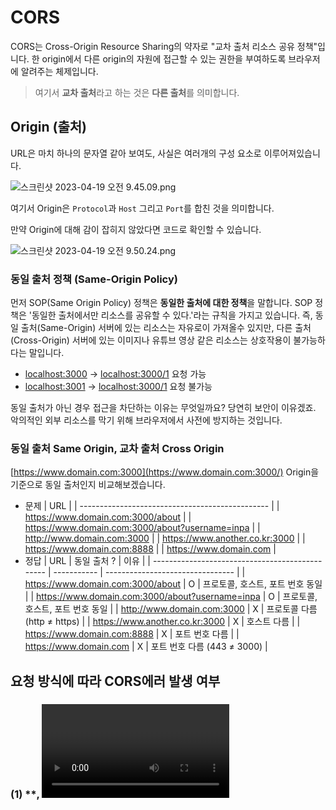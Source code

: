 # CORS

CORS는 Cross-Origin Resource Sharing의 약자로 "교차 출처 리소스 공유 정책"입니다.
한 origin에서 다른 origin의 자원에 접근할 수 있는 권한을 부여하도록 브라우저에 알려주는 체제입니다.

> 여기서 **교차 출처**라고 하는 것은 **다른 출처**를 의미합니다.

## Origin (출처)

URL은 마치 하나의 문자열 같아 보여도, 사실은 여러개의 구성 요소로 이루어져있습니다.

![스크린샷 2023-04-19 오전 9.45.09.png](https://s3-us-west-2.amazonaws.com/secure.notion-static.com/933ac493-0a37-4133-8771-a4547ff6faa1/%E1%84%89%E1%85%B3%E1%84%8F%E1%85%B3%E1%84%85%E1%85%B5%E1%86%AB%E1%84%89%E1%85%A3%E1%86%BA_2023-04-19_%E1%84%8B%E1%85%A9%E1%84%8C%E1%85%A5%E1%86%AB_9.45.09.png)

여기서 Origin은 `Protocol`과 `Host` 그리고 `Port`를 합친 것을 의미합니다.

만약 Origin에 대해 감이 잡히지 않았다면 코드로 확인할 수 있습니다.

![스크린샷 2023-04-19 오전 9.50.24.png](https://s3-us-west-2.amazonaws.com/secure.notion-static.com/095e3478-83b0-45c7-a0ab-eb11c0d37ca2/%E1%84%89%E1%85%B3%E1%84%8F%E1%85%B3%E1%84%85%E1%85%B5%E1%86%AB%E1%84%89%E1%85%A3%E1%86%BA_2023-04-19_%E1%84%8B%E1%85%A9%E1%84%8C%E1%85%A5%E1%86%AB_9.50.24.png)

### 동일 출처 정책 (Same-Origin Policy)

먼저 SOP(Same Origin Policy) 정책은 **동일한 출처에 대한 정책**을 말합니다.
SOP 정책은 '동일한 출처에서만 리소스를 공유할 수 있다.'라는 규칙을 가지고 있습니다. 즉, 동일 출처(Same-Origin) 서버에 있는 리소스는 자유로이 가져올수 있지만, 다른 출처(Cross-Origin) 서버에 있는 이미지나 유튜브 영상 같은 리소스는 상호작용이 불가능하다는 말입니다.

- [localhost:3000](http://localhost:3000) → [localhost:3000/1](http://localhost:3000/1) 요청 가능
- [localhost:3001](http://localhost:3001) → [localhost:3000/1](http://localhost:3000/1) 요청 불가능

동일 출처가 아닌 경우 접근을 차단하는 이유는 무엇일까요?
당연히 보안이 이유겠죠. 악의적인 외부 리소스를 막기 위해 브라우저에서 사전에 방지하는 것입니다.

### 동일 출처 Same Origin, 교차 출처 Cross Origin

[https://www.domain.com:3000](https://www.domain.com:3000/) Origin을 기준으로 동일 출처인지 비교해보겠습니다.

- 문제
  | URL |
  | ----------------------------------------------- |
  | https://www.domain.com:3000/about |
  | https://www.domain.com:3000/about?username=inpa |
  | http://www.domain.com:3000 |
  | https://www.another.co.kr:3000 |
  | https://www.domain.com:8888 |
  | https://www.domain.com |
- 정답
  | URL | 동일 출처 ? | 이유 |
  | ----------------------------------------------- | ----------- | -------------------------------- |
  | https://www.domain.com:3000/about | O | 프로토콜, 호스트, 포트 번호 동일 |
  | https://www.domain.com:3000/about?username=inpa | O | 프로토콜, 호스트, 포트 번호 동일 |
  | http://www.domain.com:3000 | X | 프로토콜 다름 (http ≠ https) |
  | https://www.another.co.kr:3000 | X | 호스트 다름 |
  | https://www.domain.com:8888 | X | 포트 번호 다름 |
  | https://www.domain.com | X | 포트 번호 다름 (443 ≠ 3000) |

## 요청 방식에 따라 CORS에러 발생 여부

### (1) \***\*<img>, <video>, <script>, <link> 태그 등\*\***

> 기본적으로 **Cross-Origin** 정책을 지원함

\***\*<img>, <video>, <script>, <link>\*\***태그는 Cross-Origin 정책을 지원하기 때문에 Origin이 다른 사이트끼리 요청을 지원합니다. 그렇기 때문에 저희가 외부에서 스크립트를 불러오고 이미지를 불러올 수 있는거죠.

```jsx
// 웹 폰트 불러오기
<link
  href="https://fonts.googleapis.com/css2?family=Noto+Sans+KR:wght@300;"
  rel="stylesheet"
/>
// 외부 이미지 불러오기
<img src="https://thumb.mt.co.kr/06/2022/08/2022080107123741943_1.jpg/dims/optimize/" />
```

### (2) \***\*XMLHttpRequest, Fetch API 스크립트\*\***

> 기본적으로 **Same-Origin** 정책을 따름

자바스크립트에서의 요청은 기본적으로 [동일 출처 정책](https://www.notion.so/Cross-Origin-Resource-Sharing-CORS-872d3cb000974eed84cf696399557666?pvs=21)(SOP)을 지원하기 때문에 서로 다른 Origin에 대한 요청을 보안상 제한합니다.

요청 방식에 따라 다른 CORS 발생 여부를 좀 더 이해하기 쉽게 코드로 살펴봅시다.
이미지를 각각 다른 방식으로 불러오겠습니다.

1. img 태그
2. ajax로 요청

```jsx
<body>
    <img src="https://third-party-test.glitch.me/check.svg" alt="이미지">

    <script>
        fetch('https://third-party-test.glitch.me/check.svg')
            .then(response => response.blob())
            .then(imgBlob => {
                const imageObjectURL = URL.createObjectURL(imgBlob); // 응답 받은 이미지를 blob 객체로 변환
                const img = document.createElement('img'); // 이미지 태그를 생성하고
                img.src = imageObjectURL; // 이미지 경로를 설정한뒤
                document.body.append(img); // html에 추가
            })
    </script>
</body>
```

다음과 같은 결과가 나타난 것을 볼 수 있습니다.

![스크린샷 2023-04-19 오전 10.01.52.png](https://s3-us-west-2.amazonaws.com/secure.notion-static.com/6f05f53d-cbe4-4342-ab4a-43bfb7887560/%E1%84%89%E1%85%B3%E1%84%8F%E1%85%B3%E1%84%85%E1%85%B5%E1%86%AB%E1%84%89%E1%85%A3%E1%86%BA_2023-04-19_%E1%84%8B%E1%85%A9%E1%84%8C%E1%85%A5%E1%86%AB_10.01.52.png)

이와 같이 ajax로 다른 origin에 요청을 하면 CORS 정책에 위반한 것을 알 수 있습니다.

## CORS 해결

이제 CORS를 한마디로 정리하자면 **다른 출처의 리소스 공유에 대한 허용/비허용 정책**입니다.  
아무리 보안이 중요하지만, 개발을 하다 보면 기능상 어쩔 수 없이 다른 출처 간의 상호작용을 해야 하는 케이스도 있으며, 또한 실무적으로 다른 회사의 서버 API를 이용해야 하는 상황도 존재합니다. 따라서 이와 같은 예외 사항을 두기 위해 CORS 정책을 허용하는 리소스에 한해 다른 출처라도 받아들인다는 것이죠.

다시 아까 에러 메세지를 봐보죠.

<aside>
🚨 Access to fetch at ‘https://api.com’ from origin ‘http://localhost:3000’ has been blocked by CORS policy: No ‘Access-Control-Allow-Origin’ header is present on the requested resource. If an opaque response serves your needs, set the request’s mode to ‘no-cors’ to fetch the resource with CORS disabled.

</aside>

> 'https://api.com'에서 'https://localhost:3000' 출처로 가져올 수 있는 액세스가 CORS 정책에 의해 차단되었습니다. 요청된 리소스에 'Access-Control-Allow-Origin' 헤더가 없습니다. 불투명한 응답이 필요에 적합한 경우, 요청 모드를 'no-cors'로 설정하여 CORS가 비활성화된 리소스를 가져오십시오.

이 에러메세지는 사실 브라우저의 SOP 정책에 따라 다른 출처의 리소스를 차단하면서 발생된 에러입니다.
SOP 정책을 위반해도 CORS 정책을 따르면 다른 출처의 리소스를 허용한다는 뜻입니다.

### 브라우저 기본 동작 살펴보기

1. 클라이언트에서 HTTP 요청의 헤더에 Origin을 담아 전달
   - 기본적으로 브라우저 요청 헤더에 Origin 값을 담아 보낸다.
     ![스크린샷 2023-04-19 오후 2.37.31.png](https://s3-us-west-2.amazonaws.com/secure.notion-static.com/4a7ae35d-93ed-4dd5-b3c8-38098f4dfe06/%E1%84%89%E1%85%B3%E1%84%8F%E1%85%B3%E1%84%85%E1%85%B5%E1%86%AB%E1%84%89%E1%85%A3%E1%86%BA_2023-04-19_%E1%84%8B%E1%85%A9%E1%84%92%E1%85%AE_2.37.31.png)
2. 서버는 응답헤더에 Access-Control-Allow-Origin을 담아 클라이언트로 전달
   - 서버가 이 요청에 대한 응답을 할 때 응답 헤더에 Access-Control-Allow-Origin이라는 필드를 추가하고 값으로 '이 리소스를 접근하는 것이 허용된 출처 url'을 보낸다.
3. 클라이언트에서 Origin과 서버가 보내준 Access-Control-Allow-Origin을 비교한다.
   - 이후 응답을 받은 브라우저는 자신이 보냈던 요청의 Origin과 서버가 보내준 응답의 Access-Control-Allow-Origin을 비교해본 후 차단할지 말지를 결정한다.
   - 만약 유효하지 않다면 CORS 에러가 발생한다.
   - 위의 경우에는 둘다 http://localhost:3000이기 때문에 유효하니 다른 출처의 리소스를 문제없이 가져오게 된다.

### (1) Access-Control-Allow-Origin

서버에서 Access-Control-Allow-Origin 헤더에 허용할 origin을 기재해서 클라이언트에 응답하면 됩니다.

```jsx
// * 이면 모든 곳에 공개되어 있음을 의미한다.
Access-Control-Allow-Origin : *

Access-Control-Allow-Origin : https://naver.com
```

### (2) Proxy

프록시 서버는 클라이언트가 프록시 서버 자신을 통해서 다른 네트워크 서비스에 간접적으로 접속할 수 있게 해줍니다. 브라우저와 서버간의 통신을 도와주는 중계서버입니다. 프록서 \*_\*\*서버를 사용하면 중간에 요청을 가로채서 `Access-Control-Allow-Origin : _` 를 설정해서 응답해줍니다.

대표적인 proxy 서버를 이용하는 방법은 package.json에서 proxy 필드를 설정하는 것이 있습니다. 예를 들어, `http://localhost:5000` \***\*주소의 프록시 서버를 사용하려면, package.json \*\***파일에 다음과 같이 추가합니다.

```jsx
{
  "name": "my-react-app",
  "version": "0.1.0",
  "proxy": "http://localhost:5000",
  ...
}
```

하지만 이 설정은 개발 환경에서만 적용되며, 배포 환경에서는 별도로 설정해야 합니다.

![Untitled](https://s3-us-west-2.amazonaws.com/secure.notion-static.com/541129de-58f2-4934-97f8-549cd58bf6e1/Untitled.png)

## 정리

### 면접

Q: CORS가 무엇이고, CORS에러를 어떻게 해결하시나요?

A:

- CORS는 다른 출처의 리소스 공유에 대한 허용/비허용 정책입니다.
- 기본적으로 브라우저는 SOP 정책으로 같은 Origin에서만 리소스를 공유할 수 있습니다.
  하지만 개발하다보면 외부 api에 요청할 때가 옵니다. 그럴때 CORS 정책을 허용하여 외부 origin을 요청해야 합니다.
  CORS를 허용하려면 서버에서 AccessControl AllowOrigin에 origin을 허용시키거나 proxy 서버를 사용하여 해결할 수 있습니다.

### References

[CORS는 왜 이렇게 우리를 힘들게 하는걸까?](https://evan-moon.github.io/2020/05/21/about-cors/)

[🌐 악명 높은 CORS 개념 & 해결법 - 정리 끝판왕 👏](https://inpa.tistory.com/entry/WEB-📚-CORS-💯-정리-해결-방법-👏)
84 changes: 0 additions & 84 deletions84  
8주차 - FE 보안/seungje/seungje.md
View full
Viewed
@@ -1,84 +0,0 @@

## CSFR(Cross Site Request Forgery)란?!

<img src='https://img1.daumcdn.net/thumb/R1280x0/?scode=mtistory2&fname=https%3A%2F%2Fblog.kakaocdn.net%2Fdn%2FMvm4k%2FbtsmQgf3Ix2%2F7gO0EKkDSG1RNkOql6jWE1%2Fimg.png'/>

CSRF는 사용자가 현재 인증되어 있는 취약한 사이트에 악성 사이트가 보내는 공격이다.

이해하기 쉽도록 예시를 들어보겠다.

정\*\*씨는 여느 때와 다름 없이 불법 도박을 하려고 했다.  
정\*\*씨는 도박 자금을 뽑기 위해 금융 사이트에 로그인했다.  
정\*\*씨는 금융 사이트에서 로그아웃하는 것을 깜빡하고 불법 도박 사이트에서 도박을 하였다.  
정\*\*씨가 베팅하기 위해 버튼을 누르는 그 순간 정\*\*씨의 계좌에서 500만 원이 빠져나갔다.  
불법 도박 사이트에서 악성 코드나 요청을 포함한 페이지를 제공하였고  
사용자의 브라우저가 정\*\*씨의 세션을 가지고 있으므로 악성 요청이 발생할 수 있다.

CSRF는 사용자의 개인정보 탈취보다는 특정 작업을 무단으로 진행하기 위한 경우가 많다.  
하지만 CSRF도 권한을 탈취당하면 개인정보 또한 그대로 노출된다.

이와 같은 CSRF공격을 예방하기 위해서는 사용자의 요청을 신뢰할 수 있는 것인지 확인하는 매커니즘이 필요하다.

## CSRF 예방!

### USER

- 사용하지 않는 웹 어플리케이션은 로그아웃한다. CSRF는 사용자의 인증된 세션을 악용하는 공격 방식이기 때문에 로그아웃으로 공격 위험을 없앨 수 있다.
- 브라우저에 비밀번호를 저장하지 않는다. CSRF는 사용자의 브라우저를 대상으로 하기 때문에 비밀번호가 유출되어 CSRF 공격에 노출될 수 있다.
- 여러 웹사이트를 동시에 사용하지 않는다. 여러 웹사이트를 사용할 경우 CSRF 공격이 일어나도 공격이 발생했다는 사실을 알아차리기 쉽지 않다.

user 입장에서 CSRF 공격을 예방하기 위해 이러한 노력을 할 수 있지만 너무 귀찮고 불편하다.

### Developer

### Referer Check

Referer Check는 HTTP요청 헤더 중 하나인 Referer를 검증하여 요청이 어떤 출처에서 온 것인지 확인하는 것이다.  
이를 통해 요청이 적절한 출처에서 온 것이 아니라면 해당 요청을 거부할 수 있다.  
하지만 공격자가 Referer를 조작하여 출처를 위장할 수 있으므로 Referer Check는 완벽한 보안이라 할 수 없다.  
일반적으로는 Referer Check를 통해 대부분의 CSRF공격을 예방할 수 있다고 한다.

### CSRF Token

서버에 들어온 요청이 서버에서 허용하는 요청이 맞는지 토큰을 통해 확인할 수 있다.  
이 토큰을 CSRF 토큰이라 부른다.  
CSRF 토큰을 사용한다면 악성 사이트는 해당 토큰을 알 수 없으므로 악의적으로 사용자의 요청을 위조할 수 없다.  
서버는 요청을 받을 때에 토큰을 검증하여 사용자를 신뢰할 수 있는 요청인지 확인한다.

## CSRF Token 구현

1\. 사용자의 세션에 고유한 CSRF token을 생성하고 저장한다. 해당 token은 모든 요청에 사용될 수 있다.

2\. AJAX 요청 헤더에 CSRF token을 추가하여 전송한다.

```js
import axios from 'axios';

const csrfToken = 'token value';

const axiosInstance = axios.create({
  headers: {
    'X-CSRF-Token': csrfToken,
  },
});

axiosInstance.post('url', value).then . . . . .
```

axios 인스턴스를 사용하여 요청을 할 때에 CSRF token이 함께 전송된다.

3\. 서버는 헤더에서 CSRF token을 추출하여 기존 사용자의 세션에 있던 CSRF 토큰과 비교하여 일치하는지 확인한다. 만약 일치하지 않는다면 해당 요청을 거부하거나 처리하지 않는다.

4\. 보안을 강화하기 위해서는 CSRF token이 일정 시간이 흐른 뒤나 token사용시 갱신되어야 한다.

## 마치며

CSRF 공격을 예방하기 위해 악성 사이트 방문을 최대한 하면 안 된다.
특히 불법 도박 사이트 같은 경우는 절대로 접속해서는 안될 것이다.
불법 도박 사이트와 같은 인증되지 않은 악성 사이트에 접속하고 활동하는 행위는 정말 위험하고 불안정한 일이다.
확실하고 인증된 사이트를 만들기 위해 노력해야겠다.

## References

https://learn.microsoft.com/en-us/aspnet/web-api/overview/security/preventing-cross-site-request-forgery-csrf-attacks

https://docs.spring.io/spring-security/reference/features/exploits/csrf.html#csrf
126 changes: 0 additions & 126 deletions126  
8주차 - FE 보안/sion/sion.md
View full
Viewed
@@ -1,126 +0,0 @@

# 🏠. 브라우저 저장소

브라우저 저장소는 크게 2가지로 구분이 됩니다.

- **웹 스토리지(Web Storage):**
  웹 데이터를 클라이언트에 저장하기 위해 만들어진 key-value 형식의 저장소.
- **쿠키(Cookie):**
  서버와 클라이언트 간의 지속적인 데이터 교환을 위해 만들어진 key-value 형식의 저장소

## 📦. 웹 스토리지 (Web Storage)

웹 스토리지도 2가지로 나눌 수 있습니다.

- 로컬 스토리지(Local Storage)
- 세션 스토리지(Session Storage)

로컬 스토리지와 세션 스토리지의 차이점은 영구성과 범위에 있어서 크게 차이가 납니다.

먼저 로컬 스토리지는 브라우저를 종료해도 데이터를 보관합니다.**(영구성)**
또한 도메인만 같으면 전역적으로 공유되는 특정을 가지고 있습니다.**(공유성)**

하지만, 세션 스토리지는 브라우저가 종료되면 데이터가 삭제됩니다.**(비영구성)**
그리고 도메인이 같더라도 브라우저가 다르면 브라우저 컨택스트가 다르기 때문에 각각의 세션 스토리지가 형성되어 데이터가 공유되지 않습니다.**(비공유성)**

## 🍪. 쿠키(Cookie)

쿠키는 서버와 클라이언트가 지속적으로 데이터 교환을 하기 위해 만들어졌습니다.

예를들어 우리가 HTTP 요청을 보낼 때 서버에 특정 요청을 보내면 서버는 요청 자체만으로는 이 요청을 누가 보낸 것인지 알 수 없습니다. 이 때 우리는 쿠키에 정보를 담아 서버에 보내면 서버는 쿠키를 읽어 요청자를 파악합니다. 쿠키는 4KB 용량 제한을 가지고 있으며 한 사이트당 20개의 쿠키를 가질 수 있습니다.

또한 쿠키는 만료기한을 지정할 수 있습니다. 쿠키는 서버와의 통신을 목적으로 만들어졌기 때문에 더 주의해야 됩니다. 쿠키에 쓸데없는 값이 많다면 그만큼 네트워크 트래픽이 증가하게 됩니다.

## 📦 VS 🍪. 웹 스토리지와 쿠키의 차이

웹 스토리지는 쿠키와 달리 서버에 전송되지 않고 명시적으로만 전송이 가능하기 때문에 부담이 가지 않습니다. 또한, 필요한 경우에만 꺼내 쓰는 것임으로 자동 전송의 위험성이 없으며, 다른 origin이 요청할 때에는 꺼내쓰고 싶어도 origin 단위로 접근이 제한되는 특성 덕분에 값을 꺼내 쓸 수 없습니다.

웹 스토리지는 쿠키에 비해 용량이 넉넉합니다.

# 🔐. 브라우저 스토리지 보안

1. **중요한 데이터는 암호화:**

   브라우저 스토리지는 말그대로 브라우저에 데이터를 저장하는 저장소입니다. 브라우저 이기 때문에 당연히 사용자가 브라우저 스토리지에 저장된 데이터를 조회 및 삭제 그리고 수정도 할 수 있습니다.

   그렇기 때문에 민감한 데이터를 저장할 때에는 해당 데이터를 암호화 하여 저장해야 합니다. 암호화된 데이터는 저장소에 저장되기 전에 암호화되어야 하며, 사용 시에는 복호화되어야 합니다.

2. **용도에 맞게 사용:**

   로컬 스토리지, 세션 스토리지, 쿠키는 각각 다른 용도로 사용됩니다.
   중요한 데이터의 저장에는 보안 강화를 위해 로컬 스토리지 대신 영구적이지 않은 세션 스토리지를 사용하는 것이 좋습니다.

3. **쿠키 속성 설정:**

   쿠키를 사용할 때는 적절한 속성을 설정해야 합니다.

   예를 들어, **secure** 속성을 설정하여 HTTPS 연결에서만 쿠키를 전송하도록 하고,
   **httpOnly** 속성을 설정하여 JavaScript에서 쿠키에 접근할 수 없도록 합니다.

   ```tsx
   // 중요한 정보를 담은 쿠키 설정 (예: 인증 토큰)
   document.cookie = "authToken=abc123; Path=/; HttpOnly; Secure";
   ```

4. **CSRF 공격 방어:**

   중요한 작업을 수행하는 요청에는 CSRF 토큰을 사용하여 요청의 유효성을 검증해야합니다. CSRF 공격을 통해 악의적인 사용자가 쿠키를 이용하여 특정 동작을 수행할 수 있는 것을 방지할 수 있습니다.

   **CSRF(Cross Site Request Forgery) 공격이란?**

   CSRF 공격은 웹 에플리케이션 취약점 중 하나로 인터넷 사용자가 자신의 의지와는 무관하게 공격자가 의도한 행위를 특정 웹사이트에 요청하게 만드는 공격입니다.

   ```tsx
   const csrfToken = "..."; // 서버로부터 전달받은 CSRF 토큰

   // 요청 시 CSRF 토큰을 함께 전송
   fetch("/api/some-endpoint", {
     method: "POST",
     headers: {
       "Content-Type": "application/json",
       "X-CSRF-Token": csrfToken, // CSRF 토큰을 헤더에 포함
     },
     body: JSON.stringify(data),
   });
   ```

5. **SameSite 쿠키 속성 설정:**

   SameSite 쿠키 속성을 설정하여 사이트 간 요청 위조 공격을 방지할 수 있습니다. SameSite 속성을 “Strict”로 설정하면 같은 사이트에서만 쿠키를 전송하고, 외부 사이트로는 전송되지 않도록 할 수 있습니다.

6. **사용자 입력 검증:**

   사용자로부터 받은 입력값을 스토리지에 저장할 수 있는지 검증을 해야합니다.
   유효성 검사는 스토리지에 저장하는 것 이외에도 서버로 데이터를 전송하기 전에도 검증해야합니다.

   ```tsx
   const handleSubmit = (event) => {
     event.preventDefault();

     const inputValue = event.target.value;

     // 입력 값 유효성 검사
     if (inputValue.match(/^[A-Za-z0-9]+$/)) {
       // 유효한 경우 서버로 전송
       // ...
     } else {
       // 유효하지 않은 경우 에러 처리
       // ...
     }
   };
   ```

## 마무리

### 느낀점

이외에도 보안을 위해 신경써줘야 하는 부분이 많다는 것을 알게 되었다.

보안은 데이터를 가지고 있는 백엔드만 신경 써야하는게 아니라, 데이터를 보내는 프론트엔드도 신경을 써야한다고 다시 생각하게 되었다.

### References

[브라우저 저장소( 로컬 스토리지, 세션 스토리지, 쿠키 )](https://ryuhojin.tistory.com/10)

[[Web] HTTP Only와 Secure Cookie 이해하기](https://nsinc.tistory.com/121)

[CSRF 공격이란? 그리고 CSRF 방어 방법](https://itstory.tk/entry/CSRF-공격이란-그리고-CSRF-방어-방법)
